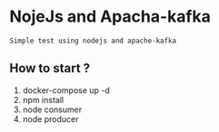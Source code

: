 # NojeJs and Apacha-kafka

```
Simple test using nodejs and apache-kafka
```

## How to start ?

1. docker-compose up -d
2. npm install
3. node consumer
4. node producer
